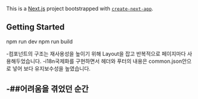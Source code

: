 This is a [Next.js](https://nextjs.org/) project bootstrapped with [`create-next-app`](https://github.com/vercel/next.js/tree/canary/packages/create-next-app).

## Getting Started

npm run dev
npm run build 
 
 
 -컴포넌트의 구조는 재사용성을 높이기 위해 Layout을 잡고 반복적으로 페이지마다 사용해두었습니다.
 -i18n국제화를 구현하면서 헤더와 푸터의 내용은 common.json안으로 넣어 보다 유지보수성을 높였습니다.
 
 -##어려움을 겪었던 순간 
 -
 

